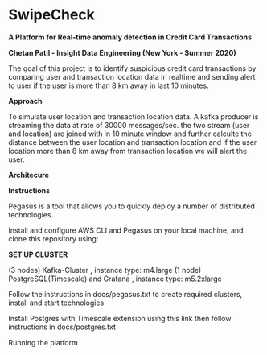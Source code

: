 # SwipeCheck

**A Platform for Real-time anomaly detection in Credit Card Transactions**

**Chetan Patil - Insight Data Engineering (New York - Summer 2020)**

The goal of this project is to identify suspicious credit card transactions by comparing user and transaction location data in realtime and sending alert to user if the user is more than 8 km away in last 10 minutes.

**Approach**

To simulate user location and transaction location data. A kafka producer is streaming the data at rate of 30000 messages/sec. the two stream (user and location) are joined with in 10 minute window and further calculte the distance between the user location and transaction location and if the user location more than 8 km away from transaction location we will alert the user.


**Architecure**



**Instructions**

Pegasus is a tool that allows you to quickly deploy a number of distributed technologies.

Install and configure AWS CLI and Pegasus on your local machine, and clone this repository using: <clone URL>

**SET UP CLUSTER**

(3 nodes) Kafka-Cluster , instance type: m4.large
(1 node) PostgreSQL(Timescale) and Grafana , instance type: m5.2xlarge

Follow the instructions in docs/pegasus.txt to create required clusters, install and start technologies

Install Postgres with Timescale extension using this link then follow instructions in docs/postgres.txt

Running the platform
